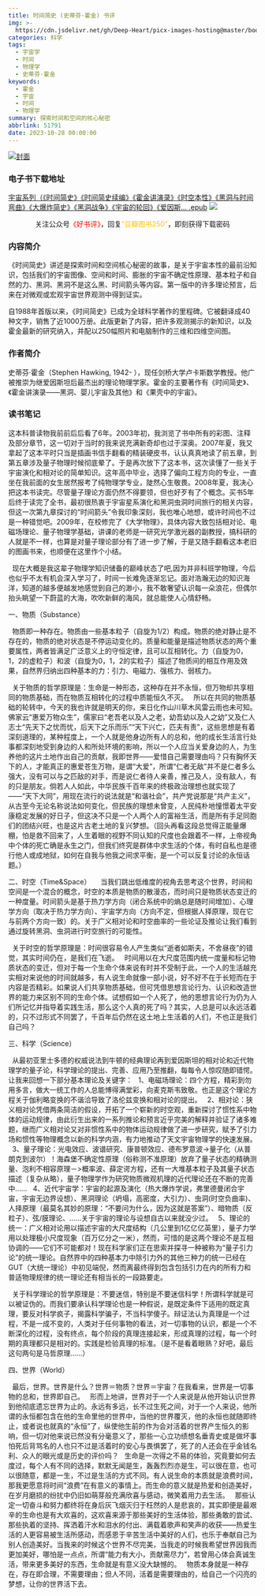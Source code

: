 ```yaml
---
title: 时间简史 (史蒂芬·霍金) 书评
img: >-
  https://cdn.jsdelivr.net/gh/Deep-Heart/picx-images-hosting@master/boomments/宇宙系列（《时间简史》《时间简史续编》《霍金讲演录》《时空本性》《黑洞与时间弯曲》《大爆炸简史》《黑洞战争》《宇宙的轮回》《爱因斯坦的未完成交响曲》《宇宙传记》）（套装共10册）.5judye1gt0w0.webp
categories: 科学
tags:
  - 宇宙学
  - 时间
  - 物理学
  - 史蒂芬·霍金
keywords:
  - 霍金
  - 宇宙
  - 时间
  - 物理学
summary: 探索时间和空间的核心秘密
abbrlink: 51791
date: 2023-10-28 00:00:00
---
```


[![封面](https://cdn.jsdelivr.net/gh/Deep-Heart/picx-images-hosting@master/boomments/宇宙系列（《时间简史》《时间简史续编》《霍金讲演录》《时空本性》《黑洞与时间弯曲》《大爆炸简史》《黑洞战争》《宇宙的轮回》《爱因斯坦的未完成交响曲》《宇宙传记》）（套装共10册）.5judye1gt0w0.webp)]()
### 电子书下载地址
[宇宙系列（《时间简史》《时间简史续编》《霍金讲演录》《时空本性》《黑洞与时间弯曲》《大爆炸简史》《黑洞战争》《宇宙的轮回》《爱因斯... .epub](https://url57.ctfile.com/f/23765157-960783915-87763f)
![](https://cdn.jsdelivr.net/gh/Deep-Heart/picx-images-hosting@master/WeChat/wechat_mp_large.6xheshb4rok0.webp)
<center>关注公众号<font color="#ff0000">《好书评》</font>，回复<font color="#ffc000">“豆瓣图书250”</font>，即刻获得下载密码</center>

### 内容简介
《时间简史》讲述是探索时间和空间核心秘密的故事，是关于宇宙本性的最前沿知识，包括我们的宇宙图像、空间和时间、膨胀的宇宙不确定性原理、基本粒子和自然的力、黑洞、黑洞不是这么黑、时间箭头等内容。第一版中的许多理论预言，后来在对微观或宏观宇宙世界观测中得到证实。

自1988年首版以来，《时间简史》已成为全球科学著作的里程碑。它被翻译成40种文字，销售了近1000万册。此版更新了内容，把许多观测揭示的新知识，以及霍金最新的研究纳入，并配以250幅照片和电脑制作的三维和四维空间图。

### 作者简介
史蒂芬·霍金（Stephen Hawking, 1942- ），现任剑桥大学卢卡斯数学教授。他广被推崇为继爱因斯坦后最杰出的理论物理学家。霍金的主要著作有《时间简史》、《霍金讲演录——黑洞、婴儿宇宙及其他》和《果壳中的宇宙》。

### 读书笔记
这本科普读物我前前后后看了6年。2003年初，我浏览了书中所有的彩图、注释及部分章节，这一切对于当时的我来说充满新奇却也过于深奥。2007年夏，我又拿起了这本平时只当是插画书信手翻看的精装硬皮书，认认真真地读了前五章，到第五章涉及量子物理时候彻底晕了。于是再次放下了这本书，这次读懂了一些关于宇宙演化和相对论的简单知识。这年高中毕业，选择了偏向工程方向的专业，一直坐在我前面的女生居然报考了纯物理学专业，陡然心生敬畏。2008年夏，我决心把这本书读完。尽管量子理论方面仍然不得要领，但也好歹有了个概念。买书5年后终于读完了全书，最初很热衷于宇宙星系演化和黑洞虫洞时间旅行的相关内容，但这一次第九章探讨的“时间箭头”令我印象深刻，我也唯心地想，或许时间也不过是一种错觉吧。2009年，在校修完了《大学物理》，具体内容大致包括相对论、电磁场理论、量子物理学基础，讲课的老师是一研究光学激光器的副教授，搞科研的人就是不一样，也算是对量子理论部分有了进一步了解，于是又随手翻看这本老旧的图画书来，也顺便在这里作个小结。

  现在大概是我这辈子物理学知识储备的巅峰状态了吧,因为并非科班学物理，今后也似乎不太有机会深入学习了，时间一长难免逐渐忘记。面对浩瀚无边的知识海洋，知道的越多便越发地感觉到自己的渺小，我不敢奢望认识每一朵浪花，但偶尔抬头眺望一下蔚蓝的大海，吹吹新鲜的海风，就总能使人心情舒畅。

一、物质（Substance）

  物质即一种存在。物质由一些基本粒子（自旋为1/2）构成。物质的绝对静止是不存在的，物质的绝对状态是不停运动变化的。质量和能量是描述物质状态的两个重要属性，两者皆满足广泛意义上的守恒定律，且可以互相转化。力（自旋为0，1，2的虚粒子）和波（自旋为0，1，2的实粒子）描述了物质间的相互作用及效果，自然界归纳出四种基本的力：引力、电磁力、强核力、弱核力。

  关于物质的哲学原理是：生命是一种形态，这种存在并不永恒，但万物却共享相同的物质基础，而在物质互相转化的过程中质能恒久不灭。
  所以在共同的物质基础的轮转中，今天的我也许就是明天的你，来日化作山川草木风雷云雨也未可知。佛家云“惠爱万物众生”，儒家曰“老吾老以及人之老，幼吾幼以及人之幼”又及仁人志士“先天下之忧而忧，后天下之乐而乐”“天下兴亡，匹夫有责”，这些思想是有着深刻道理的，某种程度上，一个人就是他身边所有人的总和，他的成长生活言行处事都深刻地受到身边的人和所处环境的影响，所以一个人应当关爱身边的人，为生养他的这片土地作出自己的贡献，我即世界——爱惜自己需要理由吗？只有胸怀天下的人，才能真正的惠爱苍生万物，是谓“大爱”，所谓“仁者无敌”并不是仁者多么强大，没有可以与之匹敌的对手，而是说仁者待人亲善，推己及人，没有敌人，有的只是朋友。倘若人人如此，中华民族千百年来的终极政治理想也就实现了——“天下大同”，用现在流行的说法就是“和谐社会”，共产党说那是“共产主义”，从古至今无论名称说法如何变化，但民族的理想未曾变，人民纯朴地憧憬着太平安康稳定发展的好日子，但这决不只是一个人两个人的富裕生活，而是所有手足同胞们的团结兴旺，也是这片古老土地的复兴梦想。（回头再看这段总觉得正能量爆棚，怕是救不回来了，人生着眼的视野不同认知的尺度也会跟着不一样，上帝视角中个体的死亡确是永生之门，但我们终究是群体中求生活的个体，有时自私也是德行他人或成地狱，如何在自我与他我之间求平衡，是一个可以反复讨论的永恒话题。）


二、时空（Time&Space）
 
  当我们跳出低维度的视角去思考这个世界，时间和空间是一个混合的概念，时空的本质是物质的散漫态，而时间只是物质状态变迁的一种度量。时间箭头是基于热力学方向（闭合系统中的熵总是随时间增加）、心理学方向（取决于热力学方向）、宇宙学方向（方向不定，但根据人择原理，现在它与前两个方向一致）的。关于广义相对论和时空曲率的一些论证及推论让我们看到通过旋转黑洞、虫洞进行时空旅行的可能性。

  关于时空的哲学原理是：时间很容易令人产生类似“逝者如斯夫，不舍昼夜”的错觉，其实时间仍在，是我们在飞逝。
  时间用以在大尺度范围内统一度量和标记物质状态的变迁，但对于每一个生命个体来说有时并不受制于此，一个人的生活越充实相对来说他的时间就越多，有人说生命就像一部小说，好不好不在于长短而在于内容是否精彩。如果说人们共享物质基础，但可凭借思想言论行为、认识和改造世界的能力来区别不同的生命个体。试想假如一个人死了，他的思想言论行为仍为人们所记忆并指导着实践生活，那么这个人真的死了吗？其实，人总是可以永远活着的，只不过形式不同罢了，千百年后仍然在这土地上生活着的人们，不也正是我们自己吗？


三、科学（Science）

  从最初亚里士多德的权威说法到牛顿的经典理论再到爱因斯坦的相对论和近代物理学的量子论，科学理论的提出、完善、应用乃至推翻，每每令人惊叹随即错愕。让我来回想一下部分基本理论及关键字：
  1、电磁场理论：四个方程，精彩到勿用多言，做大一统工作的人总能博得满堂彩，向麦克斯韦致敬。也正是这个理论方程关于伽利略变换的不谐洽导致了洛伦兹变换和相对论的提出。
  2、相对论：狭义相对论凭借两条简洁的假设，开拓了一个崭新的时空观，重新探讨了惯性系中物体的运动规律，由此衍生出来的一系列推论和预言近乎完美的解释并验证了诸多难题，继而广义相对论又对非惯性系中的物体运动规律做了进一步研究，赋予了引力场和惯性等物理概念以新的科学内涵，有力地推动了天文宇宙物理学的快速发展。
  3、量子理论：光电效应、波谱研究、康普顿效应、德布罗意波->量子化（从普朗克到波尔）！海森堡不确定性原理（俗称测不准原理）放弃了量子状态的精确测量、泡利不相容原理－>概率波、薛定谔方程，还有一大堆基本粒子及其量子状态描述（复杂从略），量子物理学作为研究物质微观机理的近代理论还在不断的完善中……
  4、近代宇宙学：宇宙的起源及演化（热大爆炸学说，弗里德曼闭合宇宙，宇宙无边界设想）、黑洞理论（坍塌，高密度，大引力）、虫洞(时空负曲率)、人择原理（最莫名其妙的原理：“不要问为什么，因为这就是答案”）、暗物质（反粒子）、弦/膜理论、……关于宇宙的理论与设想自古以来就没少过。
  5、理论的统一：广义相对论用以描述宇宙的大尺度结构（几公里到1亿亿亿英里），量子力学用以处理极小尺度现象（百万亿分之一米），然而，可惜的是这两个理论不是互相协调的——它们不可能都对！现在科学家们正在思索并探寻一种被称为“量子引力论”的统一理论。自然界中的四种基本力中除引力外的其他三种力的统一已经在GUT（大统一理论）中初见端倪，然而离最终得到包含包括引力在内的所有力和普适物理规律的统一理论还有相当长的一段路要走。

  关于科学理论的哲学原理是：不要迷信，特别是不要迷信科学！所谓科学就是可以被证伪的。而我们要承认科学理论也是一种假说，是既定条件下适用的既定真理，要反对科学疯子，揭露科学骗子，不当科学傻子。辩证法认为真理是一个过程，不是一成不变的，人类对于任何事物的看法，对一切事物的认识，都是一个不断深化的过程，没有终点，每个阶段的真理连接起来，形成真理的过程，每一个时期的真理都只是相对的。实践是检验真理的标准。（是不是看着眼熟？好吧，最后这句两句是马哲原理……）


四、世界（World）

  最后，世界。世界是什么？世界＝物质？世界＝宇宙？在我看来，世界是一切事物的总和，世界即自己。
  形而上地讲，世界对于一个人来说是从他开始认识世界到他彻底遗忘世界为止的。永远有多远，长不过生死之间，对于一个人来说，他所谓的永恒都包含在他的生命里他的世界中，当他的世界覆灭，他的永恒也就随即终止，或者说也就真的“永恒”了，纵使他生前的作为会对活着的世界产生恒久的影响，但一切对他来说已然没有分毫意义了，那些一心立功绩想名垂青史或是做坏事怕死后背骂名的人也只不过是活着时的安心与畏惧罢了，死了的人还会在乎金钱名利、众人的眼光或是历史的评价吗？
  生命是一次得之不易的体验，究竟要如何去度过，每个人有不同的选择，默默无闻是生，轰轰烈烈亦是生，可以很在意，也可以很随意，都是一生，不过是生活的方式不同。有人说生命的本质就是浪费时间，那我更愿意将时间“浪费”在有意义的事情上。而生命的意义就是热爱和创造美好，在岁月磨损的纷扰中仍旧如萌芽般充满欣喜与感动，微笑着用力去生活。
  那些认定一切奋斗和努力都终将在身后灰飞烟灭归于枉然的人是悲哀的，其实即便是最艰辛的生命也是有大欢喜的，这欢喜来源于那些美好的生活体验，那些勇敢的尝试、那些执着的坚持、挥洒着汗水和泪水的付出、满载着歌声和笑声的收获——热爱生活的人更容易被生活所感动，而感恩于辛苦生活中美好的人们，也乐于奉献自己为别人创造美好。当我来的时候这个世界不尽完美，当我走的时候我希望世界因我而更加美好，哪怕是一点点，所谓“能力有大小，贡献需尽力”，若曾用心体会真诚生活，带来更多美好的东西，生命就是有意义没大缺憾的。
  物质本身就是一种存在，存在即合理，不需要理由；但人不同，活着是需要理由的，给自己一个闪亮的梦想，让你的世界活下去。
